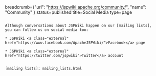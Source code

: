 breadcrumb={"url": "https://jspwiki.apache.org/community/", "name": "Community" }
status=published
title=Social Media
type=page
~~~~~~

Although conversations about JSPWiki happen on our [mailing lists], you can follow us on social media too:

* JSPWiki <a class="external" href="https://www.facebook.com/ApacheJSPWiki/">Facebook</a> page

* JSPWiki <a class="external" href="https://twitter.com/jspwiki">Twitter</a> account


[mailing lists]: mailing_lists.html